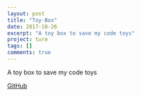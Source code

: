 ```yaml
---
layout: post
title: "Toy-Box"
date: 2017-10-26
excerpt: "A toy box to save my code toys"
project: ture
tags: []
comments: true
---
```


A toy box to save my code toys

[GitHub](https://github.com/Aquilao/Toy-Box)

